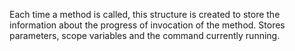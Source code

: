 Each time a method is called, this structure is created to store the information about the progress of invocation of the method.
Stores parameters, scope variables and the command currently running.